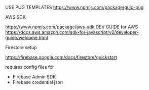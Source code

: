 USE PUG TEMPLATES
https://www.npmjs.com/package/gulp-pug

AWS SDK

https://www.npmjs.com/package/aws-sdk
DEV GUIDE for AWS
https://docs.aws.amazon.com/sdk-for-javascript/v2/developer-guide/welcome.html


Firestore setup

https://firebase.google.com/docs/firestore/quickstart

requires config files for
  - Firebase Admin SDK
  - Firebase credential json
